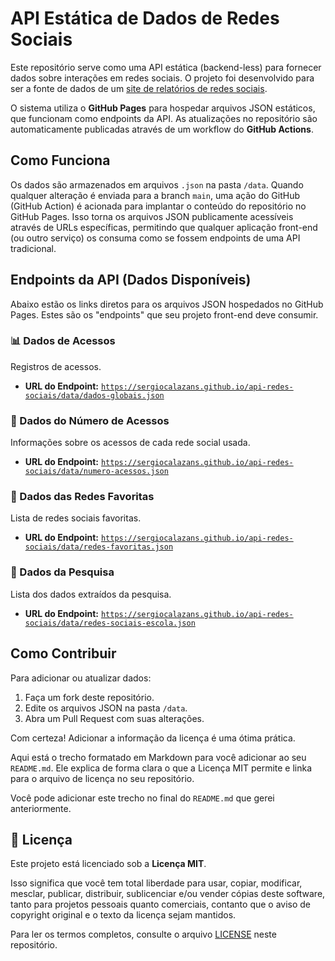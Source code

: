 # API Estática de Dados de Redes Sociais

Este repositório serve como uma API estática (backend-less) para fornecer dados sobre interações em redes sociais. O projeto foi desenvolvido para ser a fonte de dados de um [site de relatórios de redes sociais](https://sergiocalazans.github.io/analise-de-dados/index.html).

O sistema utiliza o **GitHub Pages** para hospedar arquivos JSON estáticos, que funcionam como endpoints da API. As atualizações no repositório são automaticamente publicadas através de um workflow do **GitHub Actions**.

## Como Funciona

Os dados são armazenados em arquivos `.json` na pasta `/data`. Quando qualquer alteração é enviada para a branch `main`, uma ação do GitHub (GitHub Action) é acionada para implantar o conteúdo do repositório no GitHub Pages. Isso torna os arquivos JSON publicamente acessíveis através de URLs específicas, permitindo que qualquer aplicação front-end (ou outro serviço) os consuma como se fossem endpoints de uma API tradicional.

## Endpoints da API (Dados Disponíveis)

Abaixo estão os links diretos para os arquivos JSON hospedados no GitHub Pages. Estes são os "endpoints" que seu projeto front-end deve consumir.

### 📊 Dados de Acessos
Registros de acessos.

*   **URL do Endpoint:**
    [`https://sergiocalazans.github.io/api-redes-sociais/data/dados-globais.json`](https://sergiocalazans.github.io/api-redes-sociais/data/dados-globais.json)

### 📝 Dados do Número de Acessos 
Informações sobre os acessos de cada rede social usada.

*   **URL do Endpoint:**
    [`https://sergiocalazans.github.io/api-redes-sociais/data/numero-acessos.json`](https://sergiocalazans.github.io/api-redes-sociais/data/numero-acessos.json)

### 👥 Dados das Redes Favoritas
Lista de redes sociais favoritas.

*   **URL do Endpoint:**
    [`https://sergiocalazans.github.io/api-redes-sociais/data/redes-favoritas.json`](https://sergiocalazans.github.io/api-redes-sociais/data/redes-favoritas.json)

### 👥 Dados da Pesquisa
Lista dos dados extraídos da pesquisa.

*   **URL do Endpoint:**
    [`https://sergiocalazans.github.io/api-redes-sociais/data/redes-sociais-escola.json`](https://sergiocalazans.github.io/api-redes-sociais/data/redes-sociais-escola.json)

## Como Contribuir

Para adicionar ou atualizar dados:
1.  Faça um fork deste repositório.
2.  Edite os arquivos JSON na pasta `/data`.
3.  Abra um Pull Request com suas alterações.

Com certeza! Adicionar a informação da licença é uma ótima prática.

Aqui está o trecho formatado em Markdown para você adicionar ao seu `README.md`. Ele explica de forma clara o que a Licença MIT permite e linka para o arquivo de licença no seu repositório.

Você pode adicionar este trecho no final do `README.md` que gerei anteriormente.

## 📜 Licença

Este projeto está licenciado sob a **Licença MIT**.

Isso significa que você tem total liberdade para usar, copiar, modificar, mesclar, publicar, distribuir, sublicenciar e/ou vender cópias deste software, tanto para projetos pessoais quanto comerciais, contanto que o aviso de copyright original e o texto da licença sejam mantidos.

Para ler os termos completos, consulte o arquivo [LICENSE](LICENSE) neste repositório.
